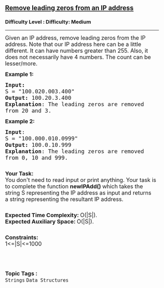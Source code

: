 <h2><a href="https://www.geeksforgeeks.org/problems/remove-leading-zeros-from-an-ip-address3530/1?page=3&difficulty=Medium&status=unsolved,attempted&sortBy=accuracy">Remove leading zeros from an IP address</a></h2><h3>Difficulty Level : Difficulty: Medium</h3><hr><div class="problems_problem_content__Xm_eO"><p><span style="font-size:18px">Given an IP address, remove leading zeros from the IP address. Note that our IP address here can be a little different. It can have numbers greater than 255. Also, it does not necessarily have 4 numbers. The count can be lesser/more.</span></p>

<p><span style="font-size:18px"><strong>Example 1:</strong></span></p>

<pre><span style="font-size:18px"><strong>Input:</strong>
S = "100.020.003.400"
<strong>Output:</strong> 100.20.3.400</span><span style="font-size:18px">
<strong>Explanation</strong>: The leading zeros are removed
from 20 and 3.</span>
</pre>

<p><span style="font-size:18px"><strong>Example 2:</strong></span></p>

<pre><span style="font-size:18px"><strong>Input</strong>: 
S = "100.000.010.0999"
<strong>Output:</strong> 100.0.10.999
<strong>Explanation</strong>: The leading zeros are removed
from 0, 10 and 999.</span>
</pre>

<p><br>
<span style="font-size:18px"><strong>Your Task:</strong><br>
You don't need to read input or print anything. Your task is to complete the function&nbsp;<strong>newIPAdd()&nbsp;</strong>which takes the string S representing the IP address as input and returns a&nbsp;string representing the resultant IP address.&nbsp;</span></p>

<p><br>
<span style="font-size:18px"><strong>Expected Time Complexity:&nbsp;</strong>O(|S|).<br>
<strong>Expected Auxiliary Space:&nbsp;</strong>O(|S|).</span></p>

<p><br>
<span style="font-size:18px"><strong>Constraints:</strong><br>
1&lt;=|S|&lt;=1000</span></p>

<p>&nbsp;</p>
</div><br><p><span style=font-size:18px><strong>Topic Tags : </strong><br><code>Strings</code>&nbsp;<code>Data Structures</code>&nbsp;